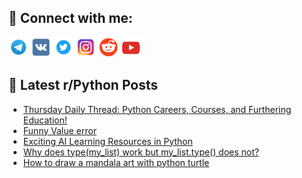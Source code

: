 ## 🔎 Connect with me:
[<img src="https://github.com/bullbesh/bullbesh/blob/main/images/Telegram.png" width="32" height="32" />](https://t.me/bullbesh)
[<img src="https://github.com/bullbesh/bullbesh/blob/main/images/VK.png" width="32" height="32" />](https://vk.com/bullbesh)
[<img src="https://github.com/bullbesh/bullbesh/blob/main/images/Twitter.png" width="32" height="32" />](https://twitter.com/bullbesh1)
[<img src="https://github.com/bullbesh/bullbesh/blob/main/images/Instagram.png" width="32" height="32" />](https://www.instagram.com/bullbesh)
[<img src="https://github.com/bullbesh/bullbesh/blob/main/images/Reddit.png" width="32" height="32" />](https://www.reddit.com/user/bullbesh)
[<img src="https://github.com/bullbesh/bullbesh/blob/main/images/YouTube.png" width="32" height="32" />](https://www.youtube.com/channel/UCtfjRs6uzgq5mfm8S06WTcg)

## 📕 Latest r/Python Posts
<!-- BLOG-POST-LIST:START -->
- [Thursday Daily Thread: Python Careers, Courses, and Furthering Education!](https://www.reddit.com/r/Python/comments/1ebgo2f/thursday_daily_thread_python_careers_courses_and/)
- [Funny Value error](https://www.reddit.com/r/Python/comments/1ebgeas/funny_value_error/)
- [Exciting AI Learning Resources in Python](https://www.reddit.com/r/Python/comments/1eb9q41/exciting_ai_learning_resources_in_python/)
- [Why does type&lpar;my_list&rpar; work but my_list.type&lpar;&rpar; does not?](https://www.reddit.com/r/Python/comments/1eb4kc9/why_does_typemy_list_work_but_my_listtype_does_not/)
- [How to draw a mandala art with python turtle](https://www.reddit.com/r/Python/comments/1eb3xcz/how_to_draw_a_mandala_art_with_python_turtle/)
<!-- BLOG-POST-LIST:END -->
